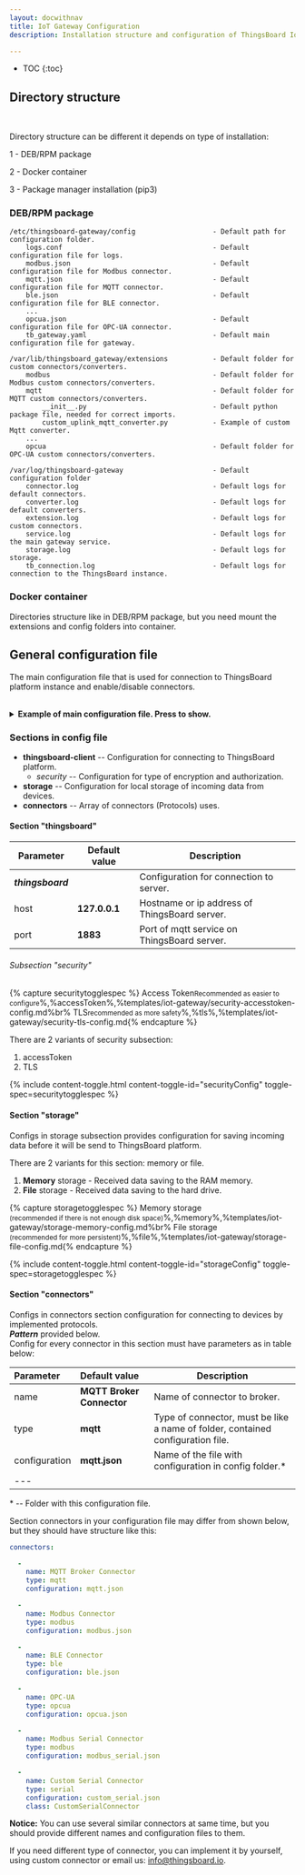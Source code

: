```yaml
---
layout: docwithnav
title: IoT Gateway Configuration
description: Installation structure and configuration of ThingsBoard IoT Gateway 

---
```



* TOC
{:toc}


## Directory structure

<br>

Directory structure can be different it depends on type of installation:

1 - DEB/RPM package

2 - Docker container

3 - Package manager installation (pip3)

### DEB/RPM package

```text
/etc/thingsboard-gateway/config                   - Default path for configuration folder.
    logs.conf                                     - Default configuration file for logs.
    modbus.json                                   - Default configuration file for Modbus connector.
    mqtt.json                                     - Default configuration file for MQTT connector.
    ble.json                                      - Default configuration file for BLE connector.
    ...
    opcua.json                                    - Default configuration file for OPC-UA connector.
    tb_gateway.yaml                               - Default main configuration file for gateway. 

/var/lib/thingsboard_gateway/extensions           - Default folder for custom connectors/converters.                      
    modbus                                        - Default folder for Modbus custom connectors/converters.
    mqtt                                          - Default folder for MQTT custom connectors/converters.
        __init__.py                               - Default python package file, needed for correct imports.
        custom_uplink_mqtt_converter.py           - Example of custom Mqtt converter.
    ...
    opcua                                         - Default folder for OPC-UA custom connectors/converters.

/var/log/thingsboard-gateway                      - Default configuration folder
    connector.log                                 - Default logs for default connectors.
    converter.log                                 - Default logs for default converters.
    extension.log                                 - Default logs for custom connectors.
    service.log                                   - Default logs for the main gateway service.
    storage.log                                   - Default logs for storage.
    tb_connection.log                             - Default logs for connection to the ThingsBoard instance.
```
        

### Docker container

Directories structure like in DEB/RPM package, but you need mount the extensions  and config folders into container.


## General configuration file

The main configuration file that is used for connection to ThingsBoard platform instance and enable/disable connectors.  
<br>
<details>
<summary>
<b>Example of main configuration file. Press to show.</b>
</summary>

{% highlight yaml %}

thingsboard:
  host: 127.0.0.1
  port: 1883
  security:
    accessToken: FUH2Fonov6eajSHi0Zyw
storage:
  type: memory
  read_records_count: 10
  max_records_count: 1000
connectors:

  -
    name: MQTT Broker Connector
    type: mqtt
    configuration: mqtt.json

  -
    name: Modbus Connector
    type: modbus
    configuration: modbus.json

  -
    name: OPC-UA Connector
    type: opcua
    configuration: opcua.json
   
  -
    name: BLE Connector
    type: ble
    configuration: ble.json

{% endhighlight %}
<b><i>Spaces identity are important.</i></b>  
</details>

### Sections in config file

+ **thingsboard-client** -- Configuration for connecting to ThingsBoard platform.
  - *security* -- Configuration for type of encryption and authorization.
+ **storage** -- Configuration for local storage of incoming data from devices.
+ **connectors** -- Array of connectors (Protocols) uses.

#### Section "thingsboard"

|**Parameter**             | **Default value**                            |   **Description**                                              |
|---                       |---                                           |---                                                             |
| ***thingsboard***        |                                              | Configuration for connection to server.                        |
| host                     | **127.0.0.1**                                | Hostname or ip address of ThingsBoard server.                  |
| port                     | **1883**                                     | Port of mqtt service on ThingsBoard server.                    |

###### Subsection "security"


{% capture securitytogglespec %}
Access Token<small>Recommended as easier to configure</small>%,%accessToken%,%templates/iot-gateway/security-accesstoken-config.md%br%
TLS<small>recommended as more safety</small>%,%tls%,%templates/iot-gateway/security-tls-config.md{% endcapture %}

There are 2 variants of security subsection:
1. accessToken
2. TLS

{% include content-toggle.html content-toggle-id="securityConfig" toggle-spec=securitytogglespec %}


#### Section "storage"

Configs in storage subsection provides configuration for saving incoming data before it will be send to ThingsBoard platform.
  
There are 2 variants for this section: memory or file.
1. **Memory** storage - Received data saving to the RAM memory.
2. **File** storage - Received data saving to the hard drive.

{% capture storagetogglespec %}
Memory storage<br/> <small>(recommended if there is not enough disk space)</small>%,%memory%,%templates/iot-gateway/storage-memory-config.md%br%
File storage<br/> <small>(recommended for more persistent)</small>%,%file%,%templates/iot-gateway/storage-file-config.md{% endcapture %}

{% include content-toggle.html content-toggle-id="storageConfig" toggle-spec=storagetogglespec %}

#### Section "connectors"
 Configs in connectors section configuration for connecting to devices by implemented protocols.  
 ***Pattern*** provided below.  
 Config for every connector in this section must have parameters as in table below:  
 
|**Parameter**|**Default value**|**Description**|
|:-|:-|- 
| name                     | **MQTT Broker Connector**                    | Name of connector to broker.                                                    |
| type                     | **mqtt**                                     | Type of connector, must be like a name of folder, contained configuration file. |
| configuration            | **mqtt.json**                                | Name of the file with configuration in config folder.*                          |
|---

\* -- Folder with this configuration file.  

Section connectors in your configuration file may differ from shown below, but they should have structure like this:  

```yaml
connectors:

  -
    name: MQTT Broker Connector
    type: mqtt
    configuration: mqtt.json

  -
    name: Modbus Connector
    type: modbus
    configuration: modbus.json

  -
    name: BLE Connector
    type: ble
    configuration: ble.json

  -
    name: OPC-UA
    type: opcua
    configuration: opcua.json

  -
    name: Modbus Serial Connector
    type: modbus
    configuration: modbus_serial.json

  -
    name: Custom Serial Connector
    type: serial
    configuration: custom_serial.json
    class: CustomSerialConnector
```

**Notice:** You can use several similar connectors at same time, but you should provide different names and configuration files to them. 

If you need different type of connector, you can implement it by yourself, using custom connector or email us: <info@thingsboard.io>.
